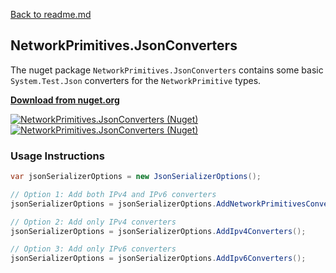﻿[Back to readme.md](../readme.md)

## NetworkPrimitives.JsonConverters

The nuget package `NetworkPrimitives.JsonConverters` contains some basic `System.Test.Json` converters for the `NetworkPrimitive` types.

**[Download from nuget.org](https://www.nuget.org/packages/NetworkPrimitives.JsonConverters)**

[![NetworkPrimitives.JsonConverters (Nuget)](https://img.shields.io/nuget/v/NetworkPrimitives.JsonConverters?style=for-the-badge)](https://www.nuget.org/packages/NetworkPrimitives.JsonConverters)
[![NetworkPrimitives.JsonConverters (Nuget)](https://img.shields.io/nuget/dt/NetworkPrimitives.JsonConverters?style=for-the-badge)](https://www.nuget.org/packages/NetworkPrimitives.JsonConverters)

### Usage Instructions

```c#
var jsonSerializerOptions = new JsonSerializerOptions();

// Option 1: Add both IPv4 and IPv6 converters
jsonSerializerOptions = jsonSerializerOptions.AddNetworkPrimitivesConverters();

// Option 2: Add only IPv4 converters
jsonSerializerOptions = jsonSerializerOptions.AddIpv4Converters();

// Option 3: Add only IPv6 converters
jsonSerializerOptions = jsonSerializerOptions.AddIpv6Converters();
```
